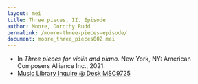 ```yaml
---
layout: mei
title: Three pieces, II. Episode
author: Moore, Dorothy Rudd
permalink: /moore-three-pieces-episode/
document: moore_three_pieces002.mei
---
```


- In *Three pieces for violin and piano.* New York, NY: American Composers Alliance Inc., 2021.
- <a href="https://tufts.primo.exlibrisgroup.com/permalink/01TUN_INST/1kc9gia/alma991018728136303851" target="_blank">Music Library Inquire @ Desk MSC9725</a>

